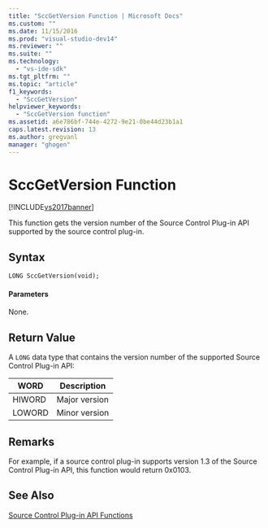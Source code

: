 ```yaml
---
title: "SccGetVersion Function | Microsoft Docs"
ms.custom: ""
ms.date: 11/15/2016
ms.prod: "visual-studio-dev14"
ms.reviewer: ""
ms.suite: ""
ms.technology: 
  - "vs-ide-sdk"
ms.tgt_pltfrm: ""
ms.topic: "article"
f1_keywords: 
  - "SccGetVersion"
helpviewer_keywords: 
  - "SccGetVersion function"
ms.assetid: a6e786bf-744e-4272-9e21-0be44d23b1a1
caps.latest.revision: 13
ms.author: gregvanl
manager: "ghogen"
---
```

# SccGetVersion Function
[!INCLUDE[vs2017banner](../includes/vs2017banner.md)]

This function gets the version number of the Source Control Plug-in API supported by the source control plug-in.  
  
## Syntax  
  
```cpp#  
LONG SccGetVersion(void);  
```  
  
#### Parameters  
 None.  
  
## Return Value  
 A `LONG` data type that contains the version number of the supported Source Control Plug-in API:  
  
|WORD|Description|  
|----------|-----------------|  
|HIWORD|Major version|  
|LOWORD|Minor version|  
  
## Remarks  
 For example, if a source control plug-in supports version 1.3 of the Source Control Plug-in API, this function would return 0x0103.  
  
## See Also  
 [Source Control Plug-in API Functions](../extensibility/source-control-plug-in-api-functions.md)


